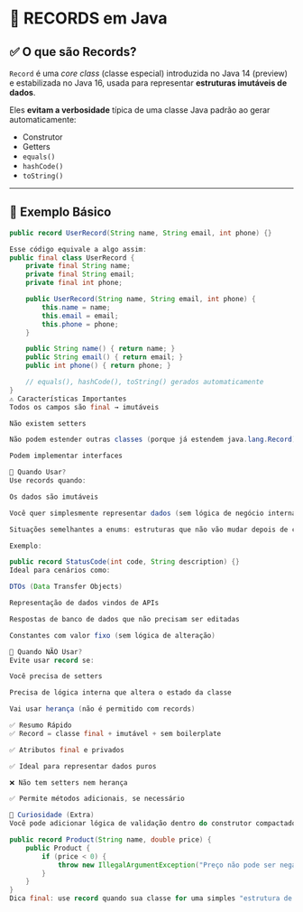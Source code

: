# 📘 RECORDS em Java

## ✅ O que são Records?

`Record` é uma *core class* (classe especial) introduzida no Java 14 (preview) e estabilizada no Java 16, usada para representar **estruturas imutáveis de dados**.

Eles **evitam a verbosidade** típica de uma classe Java padrão ao gerar automaticamente:
- Construtor
- Getters
- `equals()`
- `hashCode()`
- `toString()`

---

## 🧱 Exemplo Básico

```java
public record UserRecord(String name, String email, int phone) {}

Esse código equivale a algo assim:
public final class UserRecord {
    private final String name;
    private final String email;
    private final int phone;

    public UserRecord(String name, String email, int phone) {
        this.name = name;
        this.email = email;
        this.phone = phone;
    }

    public String name() { return name; }
    public String email() { return email; }
    public int phone() { return phone; }

    // equals(), hashCode(), toString() gerados automaticamente
}
⚠️ Características Importantes
Todos os campos são final → imutáveis

Não existem setters

Não podem estender outras classes (porque já estendem java.lang.Record)

Podem implementar interfaces

🧠 Quando Usar?
Use records quando:

Os dados são imutáveis

Você quer simplesmente representar dados (sem lógica de negócio interna)

Situações semelhantes a enums: estruturas que não vão mudar depois de criadas

Exemplo:

public record StatusCode(int code, String description) {}
Ideal para cenários como:

DTOs (Data Transfer Objects)

Representação de dados vindos de APIs

Respostas de banco de dados que não precisam ser editadas

Constantes com valor fixo (sem lógica de alteração)

🚫 Quando NÃO Usar?
Evite usar record se:

Você precisa de setters

Precisa de lógica interna que altera o estado da classe

Vai usar herança (não é permitido com records)

✅ Resumo Rápido
✅ Record = classe final + imutável + sem boilerplate

✅ Atributos final e privados

✅ Ideal para representar dados puros

❌ Não tem setters nem herança

✅ Permite métodos adicionais, se necessário

🧪 Curiosidade (Extra)
Você pode adicionar lógica de validação dentro do construtor compactado:

public record Product(String name, double price) {
    public Product {
        if (price < 0) {
            throw new IllegalArgumentException("Preço não pode ser negativo");
        }
    }
}
Dica final: use record quando sua classe for uma simples "estrutura de dados". Mais conciso, mais limpo e mais seguro!